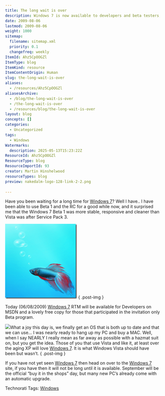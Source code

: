 ```yaml
---
title: The long wait is over
description: Windows 7 is now available to developers and beta testers, offering improved stability, speed, and features over Vista, with general release coming in September 2009.
date: 2009-08-06
lastmod: 2009-08-06
weight: 1000
sitemap:
  filename: sitemap.xml
  priority: 0.1
  changefreq: weekly
ItemId: Ahz5CpOOGZl
ItemType: blog
ItemKind: resource
ItemContentOrigin: Human
slug: the-long-wait-is-over
aliases:
  - /resources/Ahz5CpOOGZl
aliasesArchive:
  - /blog/the-long-wait-is-over
  - /the-long-wait-is-over
  - /resources/blog/the-long-wait-is-over
layout: blog
concepts: []
categories:
  - Uncategorized
tags:
  - Windows
Watermarks:
  description: 2025-05-13T15:23:22Z
ResourceId: Ahz5CpOOGZl
ResourceType: blog
ResourceImportId: 93
creator: Martin Hinshelwood
resourceTypes: blog
preview: nakedalm-logo-128-link-2-2.png

---
```

Have you been waiting for a long time for [Windows 7](http://www.microsoft.com/windows/windows-7/)? Well I have.. I have been able to use Beta 1 and the RC for a good while now, and it surprised me that the Windows 7 Beta 1 was more stable, responsive and cleaner than Vista was after Service Pack 3.

[![image](images/afdc55547e00_C28F-image_thumb-1-1.png)](http://blog.hinshelwood.com/files/2011/05/GWB-WindowsLiveWriter-afdc55547e00_C28F-image_2.png)
{ .post-img }

Today (06/08/2009) [Windows 7](http://www.microsoft.com/windows/windows-7/) RTM will be available for Developers on MSDN and a lovely free copy for those that participated in the invitation only Beta program.

![](images/hazmat.jpg)What a joy this day is, we finally get an OS that is both up to date and that we can use… I was nearly ready to hang up my PC and buy a MAC. Well, when I say NEARLY I really mean as far away as possible with a hazmat suit on, but you get the idea. Those of you that use Vista and like it, at least over the aging XP will love [Windows 7](http://www.microsoft.com/windows/windows-7/). It is what Windows Vista should have been but wasn’t.
{ .post-img }

If you have not yet seen [Windows 7](http://www.microsoft.com/windows/windows-7/) then head on over to the [Windows 7](http://www.microsoft.com/windows/windows-7/) site, if you have then it will not be long until it is available. September will be the official “buy it in the shops” day, but many new PC’s already come with an automatic upgrade.

Technorati Tags: [Windows](http://technorati.com/tags/Windows)

